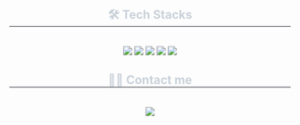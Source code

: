 <div align= "center">
    </div>
    <div align= "center">
    <h2 style="border-bottom: 1px solid #21262d; color: #c9d1d9;"> 🛠️ Tech Stacks </h2> <br> 
    <div style="margin: 0 auto; text-align: center;" align= "center"> <img src="https://img.shields.io/badge/Figma-F24E1E?style=for-the-badge&logo=Figma&logoColor=white">
          <img src="https://img.shields.io/badge/Notion-000000?style=for-the-badge&logo=Notion&logoColor=white">
          <img src="https://img.shields.io/badge/Github-181717?style=for-the-badge&logo=Github&logoColor=white">
          <img src="https://img.shields.io/badge/Swift-F05138?style=for-the-badge&logo=Swift&logoColor=white">
          <img src="https://img.shields.io/badge/IOS-000000?style=for-the-badge&logo=IOS&logoColor=white">
          <br/></div>
    </div>
    <div align= "center">
    <h2 style="border-bottom: 1px solid #21262d; color: #c9d1d9;"> 🧑‍💻 Contact me </h2> <br> 
    <div align= "center"> <a href=mailto:sjin3687@gmail.com> <img src="https://img.shields.io/badge/Gmail-EA4335?style=for-the-badge&logo=Gmail&logoColor=white&link=mailto:sjin3687@gmail.com"> </a>
          </div>  <br> 
    <div align= "center">  </div> 
    </div>
    <div align= "center"> 
    </div>
    
